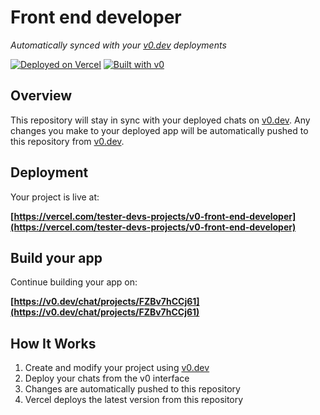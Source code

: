 # Front end developer

*Automatically synced with your [v0.dev](https://v0.dev) deployments*

[![Deployed on Vercel](https://img.shields.io/badge/Deployed%20on-Vercel-black?style=for-the-badge&logo=vercel)](https://vercel.com/tester-devs-projects/v0-front-end-developer)
[![Built with v0](https://img.shields.io/badge/Built%20with-v0.dev-black?style=for-the-badge)](https://v0.dev/chat/projects/FZBv7hCCj61)

## Overview

This repository will stay in sync with your deployed chats on [v0.dev](https://v0.dev).
Any changes you make to your deployed app will be automatically pushed to this repository from [v0.dev](https://v0.dev).

## Deployment

Your project is live at:

**[https://vercel.com/tester-devs-projects/v0-front-end-developer](https://vercel.com/tester-devs-projects/v0-front-end-developer)**

## Build your app

Continue building your app on:

**[https://v0.dev/chat/projects/FZBv7hCCj61](https://v0.dev/chat/projects/FZBv7hCCj61)**

## How It Works

1. Create and modify your project using [v0.dev](https://v0.dev)
2. Deploy your chats from the v0 interface
3. Changes are automatically pushed to this repository
4. Vercel deploys the latest version from this repository

